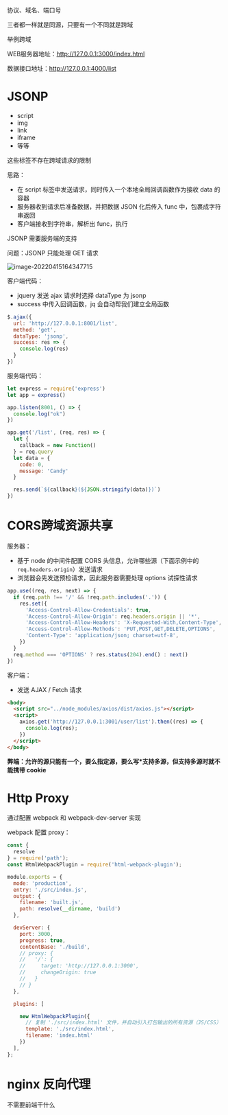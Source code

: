 协议、域名、端口号

三者都一样就是同源，只要有一个不同就是跨域



举例跨域

WEB服务器地址：http://127.0.0.1:3000/index.html

数据接口地址：http://127.0.0.1:4000/list



# JSONP

* script
* img
* link
* iframe
* 等等

这些标签不存在跨域请求的限制

思路：

* 在 script 标签中发送请求，同时传入一个本地全局回调函数作为接收 data 的容器
* 服务器收到请求后准备数据，并把数据 JSON 化后传入 func 中，包裹成字符串返回
* 客户端接收到字符串，解析出 func，执行

JSONP 需要服务端的支持

问题：JSONP 只能处理 GET 请求

![image-20220415164347715](https://candy-picture.oss-cn-hangzhou.aliyuncs.com/img/202210252246838.png)

客户端代码：

* jquery 发送 ajax 请求时选择 dataType 为 jsonp
* success 中传入回调函数，jq 会自动帮我们建立全局函数

```js
$.ajax({
  url: 'http://127.0.0.1:8001/list',
  method: 'get',
  dataType: 'jsonp',
  success: res => {
    console.log(res)
  }
})
```

服务端代码：

```js
let express = require('express')
let app = express()

app.listen(8001, () => {
  console.log("ok")
})

app.get('/list', (req, res) => {
  let {
    callback = new Function()
  } = req.query
  let data = {
    code: 0,
    message: 'Candy'
  }

  res.send(`${callback}(${JSON.stringify(data)})`)
})
```



# CORS跨域资源共享

服务器：

* 基于 node 的中间件配置 CORS 头信息，允许哪些源（下面示例中的 `req.headers.origin`）发送请求
* 浏览器会先发送预检请求，因此服务器需要处理 options 试探性请求

```js
app.use((req, res, next) => {
  if (req.path !== '/' && !req.path.includes('.')) {
    res.set({
      'Access-Control-Allow-Credentials': true,
      'Access-Control-Allow-Origin': req.headers.origin || '*',
      'Access-Control-Allow-Headers': 'X-Requested-With,Content-Type',
      'Access-Control-Allow-Methods': 'PUT,POST,GET,DELETE,OPTIONS',
      'Content-Type': 'application/json; charset=utf-8',
    })
  }
  req.method === 'OPTIONS' ? res.status(204).end() : next()
})
```

客户端：

* 发送 AJAX /  Fetch 请求

```html
<body>
  <script src="../node_modules/axios/dist/axios.js"></script>
  <script>
    axios.get('http://127.0.0.1:3001/user/list').then((res) => {
      console.log(res);
    })
  </script>
</body>
```

**弊端：允许的源只能有一个，要么指定源，要么写*支持多源，但支持多源时就不能携带 cookie**



# Http Proxy

通过配置 webpack 和 webpack-dev-server 实现

webpack 配置 proxy：

```js
const {
  resolve
} = require('path');
const HtmlWebpackPlugin = require('html-webpack-plugin');

module.exports = {
  mode: 'production',
  entry: './src/index.js',
  output: {
    filename: 'built.js',
    path: resolve(__dirname, 'build')
  },

  devServer: {
    port: 3000,
    progress: true,
    contentBase: './build',
    // proxy: {
    //   '/': {
    //     target: 'http://127.0.0.1:3000',
    //     changeOrigin: true
    //   }
    // }
  },

  plugins: [

    new HtmlWebpackPlugin({
      // 复制 './src/index.html' 文件，并自动引入打包输出的所有资源（JS/CSS）
      template: './src/index.html',
      filename: 'index.html'
    })
  ],
};
```



# nginx 反向代理

不需要前端干什么
